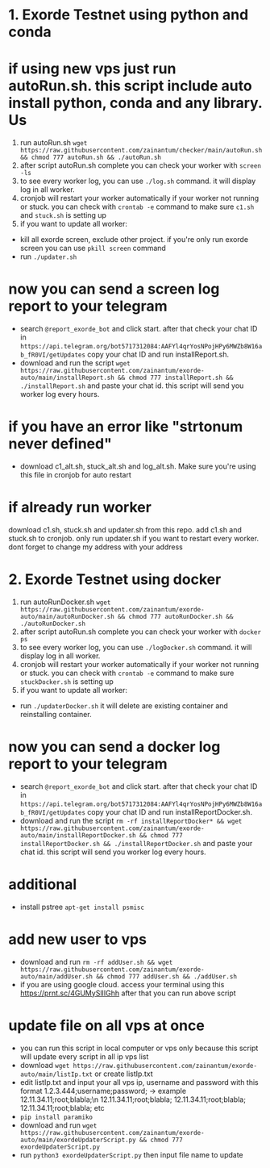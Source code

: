 # 1. Exorde Testnet using python and conda
# if using new vps just run autoRun.sh. this script include auto install python, conda and any library. Us
1. run autoRun.sh
```wget https://raw.githubusercontent.com/zainantum/checker/main/autoRun.sh && chmod 777 autoRun.sh && ./autoRun.sh```
2. after script autoRun.sh complete you can check your worker with ```screen -ls```
3. to see every worker log, you can use ``` ./log.sh ``` command. it will display log in all worker.
4. cronjob will restart your worker automatically if your worker not running or stuck. you can check with ``` crontab -e ``` command to make sure ```c1.sh``` and ```stuck.sh``` is setting up
5. if you want to update all worker:
- kill all exorde screen, exclude other project. if you're only run exorde screen you can use ```pkill screen``` command
- run ```./updater.sh```
# now you can send a screen log report to your telegram
- search ```@report_exorde_bot``` and click start. after that check your chat ID in ```https://api.telegram.org/bot5717312084:AAFYl4qrYosNPojHPy6MWZb8W16ab_fR0VI/getUpdates``` copy your chat ID and run installReport.sh.
- download and run the script ```wget https://raw.githubusercontent.com/zainantum/exorde-auto/main/installReport.sh && chmod 777 installReport.sh && ./installReport.sh``` and paste your chat id. this script will send you worker log every hours.
# if you have an error like "strtonum never defined"
- download c1_alt.sh, stuck_alt.sh and log_alt.sh. Make sure you're using this file in cronjob for auto restart
# if already run worker
download c1.sh, stuck.sh and updater.sh from this repo. add c1.sh and stuck.sh to cronjob. only run updater.sh if you want to restart every worker. dont forget to change my address with your address

# 2. Exorde Testnet using docker
1. run autoRunDocker.sh
```wget https://raw.githubusercontent.com/zainantum/exorde-auto/main/autoRunDocker.sh && chmod 777 autoRunDocker.sh && ./autoRunDocker.sh```
2. after script autoRun.sh complete you can check your worker with ```docker ps```
3. to see every worker log, you can use ``` ./logDocker.sh ``` command. it will display log in all worker.
4. cronjob will restart your worker automatically if your worker not running or stuck. you can check with ``` crontab -e ``` command to make sure ```stuckDocker.sh``` is setting up
5. if you want to update all worker:
- run ```./updaterDocker.sh``` it will delete are existing container and reinstalling container.
# now you can send a docker log report to your telegram
- search ```@report_exorde_bot``` and click start. after that check your chat ID in ```https://api.telegram.org/bot5717312084:AAFYl4qrYosNPojHPy6MWZb8W16ab_fR0VI/getUpdates``` copy your chat ID and run installReportDocker.sh.
- download and run the script ```rm -rf installReportDocker* && wget https://raw.githubusercontent.com/zainantum/exorde-auto/main/installReportDocker.sh && chmod 777 installReportDocker.sh && ./installReportDocker.sh``` and paste your chat id. this script will send you worker log every hours.

# additional
- install pstree
```apt-get install psmisc```

# add new user to vps
- download and run ```rm -rf addUser.sh && wget https://raw.githubusercontent.com/zainantum/exorde-auto/main/addUser.sh && chmod 777 addUser.sh && ./addUser.sh```
- if you are using google cloud. access your terminal using this https://prnt.sc/4GUMySlIIGhh after that you can run above script

# update file on all vps at once
- you can run this script in local computer or vps only because this script will update every script in all ip vps list
- download ```wget https://raw.githubusercontent.com/zainantum/exorde-auto/main/listIp.txt``` or create listIp.txt
- edit listIp.txt and input your all vps ip, username and password with this format 1.2.3.444;username;password; -> example
12.11.34.11;root;blabla;\n
12.11.34.11;root;blabla;
12.11.34.11;root;blabla;
12.11.34.11;root;blabla;
etc
- ```pip install paramiko```
- download and run ```wget https://raw.githubusercontent.com/zainantum/exorde-auto/main/exordeUpdaterScript.py && chmod 777 exordeUpdaterScript.py```
- run ```python3 exordeUpdaterScript.py``` then input file name to update
